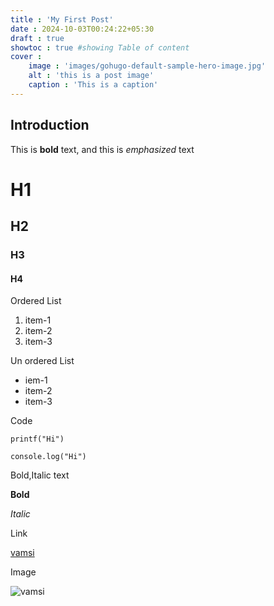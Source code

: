 ```yaml
---
title : 'My First Post'
date : 2024-10-03T00:24:22+05:30
draft : true
showtoc : true #showing Table of content
cover :
    image : 'images/gohugo-default-sample-hero-image.jpg'
    alt : 'this is a post image'
    caption : 'This is a caption'
---
```


## Introduction

This is **bold** text, and this is *emphasized* text

# H1
## H2
### H3
#### H4

Ordered List
1. item-1
2. item-2
3. item-3

Un ordered List
- iem-1
- item-2
- item-3
 
 Code 

 `printf("Hi")`

 `console.log("Hi")`

 Bold,Italic text

 **Bold**

 *Italic*

 Link

 [vamsi]("https://medium.com/@n.vamsi9955")

 Image

 ![vamsi](https://miro.medium.com/v2/resize:fill:88:88/0*NRXqLQcI4mj4P0RI.jpg)
 